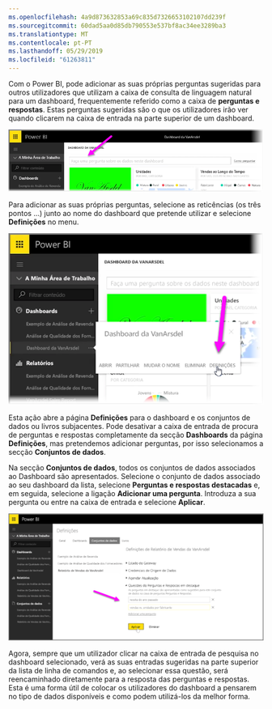 ```yaml
---
ms.openlocfilehash: 4a9d873632853a69c835d7326653102107dd239f
ms.sourcegitcommit: 60dad5aa0d85db790553e537bf8ac34ee3289ba3
ms.translationtype: MT
ms.contentlocale: pt-PT
ms.lasthandoff: 05/29/2019
ms.locfileid: "61263811"
---
```

Com o Power BI, pode adicionar as suas próprias perguntas sugeridas para outros utilizadores que utilizam a caixa de consulta de linguagem natural para um dashboard, frequentemente referido como a caixa de **perguntas e respostas**. Estas perguntas sugeridas são o que os utilizadores irão ver quando clicarem na caixa de entrada na parte superior de um dashboard.

![](media/4-3a-suggested-questions/4-3a_1.png)

Para adicionar as suas próprias perguntas, selecione as reticências (os três pontos ...) junto ao nome do dashboard que pretende utilizar e selecione **Definições** no menu.

![](media/4-3a-suggested-questions/4-3a_2.png)

 Esta ação abre a página **Definições** para o dashboard e os conjuntos de dados ou livros subjacentes. Pode desativar a caixa de entrada de procura de perguntas e respostas completamente da secção **Dashboards** da página **Definições**, mas pretendemos adicionar perguntas, por isso selecionamos a secção **Conjuntos de dados**.

Na secção **Conjuntos de dados**, todos os conjuntos de dados associados ao Dashboard são apresentados. Selecione o conjunto de dados associado ao seu dashboard da lista, selecione **Perguntas e respostas destacadas** e, em seguida, selecione a ligação **Adicionar uma pergunta**. Introduza a sua pergunta ou entre na caixa de entrada e selecione **Aplicar**.

![](media/4-3a-suggested-questions/4-3a_3.png)

Agora, sempre que um utilizador clicar na caixa de entrada de pesquisa no dashboard selecionado, verá as suas entradas sugeridas na parte superior da lista de linha de comandos e, ao selecionar essa questão, será reencaminhado diretamente para a resposta das perguntas e respostas. Esta é uma forma útil de colocar os utilizadores do dashboard a pensarem no tipo de dados disponíveis e como podem utilizá-los da melhor forma.

